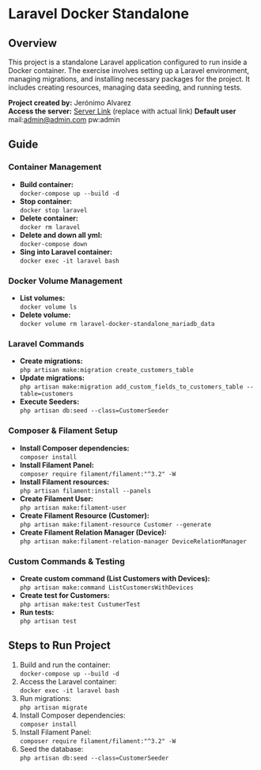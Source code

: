 # Laravel Docker Standalone

## Overview
This project is a standalone Laravel application configured to run inside a Docker container. The exercise involves setting up a Laravel environment, managing migrations, and installing necessary packages for the project. It includes creating resources, managing data seeding, and running tests.

**Project created by:** Jerónimo Alvarez  
**Access the server:** [Server Link](http://example.com) (replace with actual link)
**Default user** mail:admin@admin.com pw:admin

## Guide

### Container Management
- **Build container:**  
  `docker-compose up --build -d`
- **Stop container:**  
  `docker stop laravel`
- **Delete container:**  
  `docker rm laravel`
- **Delete and down all yml:**  
  `docker-compose down`
- **Sing into Laravel container:**  
  `docker exec -it laravel bash`

### Docker Volume Management
- **List volumes:**  
  `docker volume ls`
- **Delete volume:**  
  `docker volume rm laravel-docker-standalone_mariadb_data`

### Laravel Commands
- **Create migrations:**  
  `php artisan make:migration create_customers_table`
- **Update migrations:**  
  `php artisan make:migration add_custom_fields_to_customers_table --table=customers`
- **Execute Seeders:**  
  `php artisan db:seed --class=CustomerSeeder`

### Composer & Filament Setup
- **Install Composer dependencies:**  
  `composer install`
- **Install Filament Panel:**  
  `composer require filament/filament:"^3.2" -W`
- **Install Filament resources:**  
  `php artisan filament:install --panels`
- **Create Filament User:**  
  `php artisan make:filament-user`
- **Create Filament Resource (Customer):**  
  `php artisan make:filament-resource Customer --generate`
- **Create Filament Relation Manager (Device):**  
  `php artisan make:filament-relation-manager DeviceRelationManager`

### Custom Commands & Testing
- **Create custom command (List Customers with Devices):**  
  `php artisan make:command ListCustomersWithDevices`
- **Create test for Customers:**  
  `php artisan make:test CustumerTest`
- **Run tests:**  
  `php artisan test`

## Steps to Run Project
1. Build and run the container:  
   `docker-compose up --build -d`
2. Access the Laravel container:  
   `docker exec -it laravel bash`
3. Run migrations:  
   `php artisan migrate`
4. Install Composer dependencies:  
   `composer install`
5. Install Filament Panel:  
   `composer require filament/filament:"^3.2" -W`
6. Seed the database:  
   `php artisan db:seed --class=CustomerSeeder`

